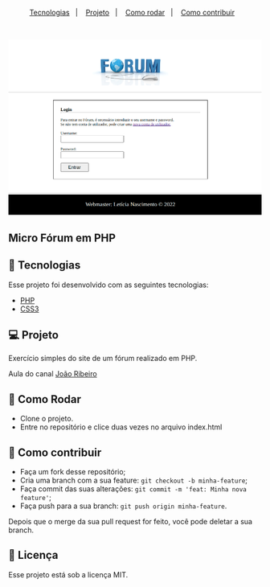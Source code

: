 <p align="center">
  <a href="#rocket-tecnologias">Tecnologias</a>&nbsp;&nbsp;&nbsp;|&nbsp;&nbsp;&nbsp;
  <a href="#-projeto">Projeto</a>&nbsp;&nbsp;&nbsp;|&nbsp;&nbsp;&nbsp;
  <a href="#-como-rodar">Como rodar</a>&nbsp;&nbsp;&nbsp;|&nbsp;&nbsp;&nbsp;
  <a href="#-como-contribuir">Como contribuir</a>&nbsp;&nbsp;&nbsp;
  </p>

<br>

<p align="center">
  <img alt="forum" src=".github/image.png">
</p>


## Micro Fórum em PHP

## 🚀 Tecnologias

Esse projeto foi desenvolvido com as seguintes tecnologias:

- [PHP](https://www.php.net/) 
- [CSS3](https://developer.mozilla.org/pt-BR/docs/Web/CSS) 


## 💻 Projeto

Exercício simples do site de um fórum realizado em PHP.

Aula do canal [João Ribeiro](https://www.youtube.com/watch?v=eV7GkLq6dCo&list=PLXik_5Br-zO8u5mCnTdAxGuUBbhUM9fa6&index=130)

## 🚀 Como Rodar

- Clone o projeto.
- Entre no repositório e clice duas vezes no arquivo index.html

## 🤔 Como contribuir

- Faça um fork desse repositório;
- Cria uma branch com a sua feature: `git checkout -b minha-feature`;
- Faça commit das suas alterações: `git commit -m 'feat: Minha nova feature'`;
- Faça push para a sua branch: `git push origin minha-feature`.

Depois que o merge da sua pull request for feito, você pode deletar a sua branch.

## 📝 Licença

Esse projeto está sob a licença MIT.
